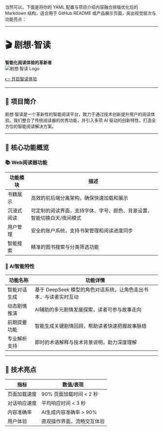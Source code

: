 当然可以，下面是将你的 YAML 配置与项目介绍内容融合排版优化后的 Markdown 结构，适合用于 GitHub README 或产品展示页面，突出视觉层次与功能亮点：

---

# 🎬 剧想·智读  
**智能化阅读体验的革新者**  
![剧想·智读 Logo](/images/logo.png)

[👉 开启智读体验](http://222.206.4.160/)  

---

## 📖 项目简介

剧想·智读是一个革新性的智能阅读平台，致力于通过技术创新提升用户的阅读体验。我们整合了传统阅读器的优秀功能，并引入多项 AI 驱动的创新特性，打造全方位的智能阅读解决方案。

---

## 🌟 核心功能概览

### 📚 Web阅读器功能

| 功能模块     | 描述                                                                 |
|--------------|----------------------------------------------------------------------|
| 书籍展示     | 高效的前后端分离架构，确保快速加载和展示                             |
| 沉浸式阅读   | 可定制的阅读界面，支持字体、字号、颜色、背景设置，智能切换白天/夜间模式 |
| 用户管理     | 安全的账户系统，支持书架管理和阅读进度同步                           |
| 智能搜索     | 精准的图书搜索与分类筛选功能                                         |

### 🤖 AI智能特性

| 功能名称         | 功能详情                                                                 |
|------------------|--------------------------------------------------------------------------|
| 智能对话生成     | 基于 DeepSeek 模型的角色对话系统，让角色走出书本，与读者实时互动         |
| 动态剧情推演     | AI辅助的多元剧情发展探索，读者可参与故事走向                             |
| 前期提要功能     | 智能生成关键剧情回顾，帮助读者快速把握故事脉络                           |
| 专业解析支持     | 即时的术语解释与技术背景说明，助力深度理解                               |

---

## 🚀 技术亮点

| 指标         | 数值/表现                                      |
|--------------|------------------------------------------------|
| 页面加载速度 | 90% 页面加载时间 < 2 秒                         |
| 对话响应速度 | 平均响应时间 < 3 秒                             |
| 内容准确率   | AI生成内容准确率 > 90%                          |
| 用户体验     | 直观操作界面，流畅交互体验                      |
